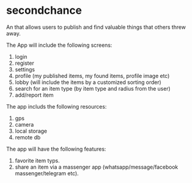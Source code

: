 # secondchance

An that allows users to publish and find valuable things that others threw away.

The App will include the following screens:
1. login
2. register
3. settings
4. profile (my published items, my found items, profile image etc)
5. lobby (will include the items by a customized sorting order)
6. search for an item type (by item type and radius from the user)
7. add/report item

The app includs the following resources:
1. gps
2. camera
3. local storage
4. remote db

The app will have the following features:
1. favorite item typs.
2. share an item via a massenger app (whatsapp/message/facebook massenger/telegram etc).

